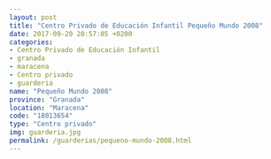 ```yaml
---
layout: post
title: "Centro Privado de Educación Infantil Pequeño Mundo 2008"
date: 2017-09-20 20:57:05 +0200
categories:
- Centro Privado de Educación Infantil
- granada
- maracena
- Centro privado
- guarderia
name: "Pequeño Mundo 2008"
province: "Granada"
location: "Maracena"
code: "18013654"
type: "Centro privado"
img: guarderia.jpg
permalink: /guarderias/pequeno-mundo-2008.html
---
```

